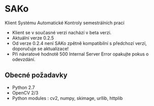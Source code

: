 SAKo
====
Klient Systému Automatické Kontroly semestrálních prací

* Klient se v současné verzi nachází v beta verzi.
* Aktuální verze 0.2.5
* Od verze 0.2.4 není SAKo zpětně kompatibilní s předchozí verzí, doporučuje se aktualizace!
* Při návratové hodnotě 500 Internal Server Error opakujte pokus o odevzdání.

Obecné požadavky 
----------------
* Python 2.7
* OpenCV 2/3
* Python modules : cv2, numpy, skimage, urllib, httplib






